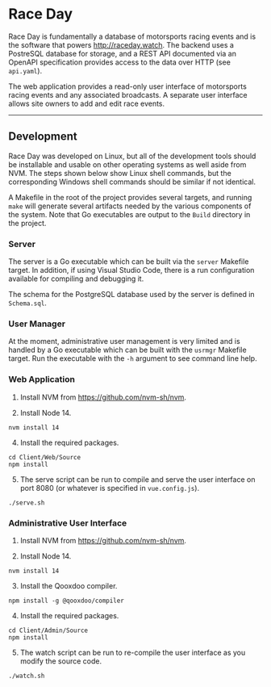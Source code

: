 # Race Day

Race Day is fundamentally a database of motorsports racing events and is the
software that powers http://raceday.watch. The backend uses a PostreSQL database
for storage, and a REST API documented via an OpenAPI specification provides
access to the data over HTTP (see `api.yaml`).

The web application provides a read-only user interface of motorsports racing
events and any associated broadcasts. A separate user interface allows site
owners to add and edit race events.

---

## Development

Race Day was developed on Linux, but all of the development tools should be installable and usable on other operating systems as well aside from NVM. The steps shown below show Linux shell commands, but the corresponding Windows shell commands should be similar if not identical.

A Makefile in the root of the project provides several targets, and running `make` will generate several artifacts needed by the various components of the system. Note that Go executables are output to the `Build` directory in the project.

### Server

The server is a Go executable which can be built via the `server` Makefile target. In addition, if using Visual Studio Code, there is a run configuration available for compiling and debugging it.

The schema for the PostgreSQL database used by the server is defined in `Schema.sql`.

### User Manager

At the moment, administrative user management is very limited and is handled by a Go executable which can be built with the `usrmgr` Makefile target. Run the executable with the `-h` argument to see command line help.

### Web Application

1. Install NVM from https://github.com/nvm-sh/nvm.

2. Install Node 14.

```shell
nvm install 14
```

4. Install the required packages.

```shell
cd Client/Web/Source
npm install
```

5. The serve script can be run to compile and serve the user interface on port 8080 (or whatever is specified in `vue.config.js`).

```shell
./serve.sh
```

### Administrative User Interface

1. Install NVM from https://github.com/nvm-sh/nvm.

2. Install Node 14.

```shell
nvm install 14
```

3. Install the Qooxdoo compiler.

```shell
npm install -g @qooxdoo/compiler
```

4. Install the required packages.

```shell
cd Client/Admin/Source
npm install
```

5. The watch script can be run to re-compile the user interface as you modify the source code.

```shell
./watch.sh
```
